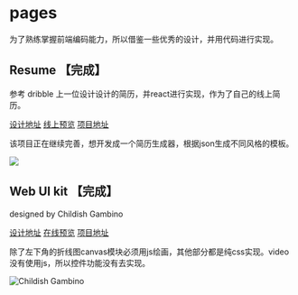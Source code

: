 # pages

为了熟练掌握前端编码能力，所以借鉴一些优秀的设计，并用代码进行实现。

## Resume 【完成】

参考 dribble 上一位设计设计的简历，并react进行实现，作为了自己的线上简历。

[设计地址](https://dribbble.com/shots/1640194-Personal-Resume) [线上预览](https://resume.houserqu.com/) [项目地址](https://github.com/Houserqu/Resume) 

该项目正在继续完善，想开发成一个简历生成器，根据json生成不同风格的模板。

![](https://houser.oss-cn-shanghai.aliyuncs.com/others/dribbble-resume.jpg)


## Web UI kit 【完成】

designed by Childish Gambino

[设计地址](https://www.sketchappsources.com/free-source/693-web-ui-kit-sketch-freebie-resource.html) [在线预览](http://page.houserqu.com/web-ui-kit-by-Childish-Gambino/index.html) [项目地址](https://github.com/Houserqu/pages/tree/master/web-ui-kit-by-Childish-Gambino)

除了左下角的折线图canvas模块必须用js绘画，其他部分都是纯css实现。video没有使用js，所以控件功能没有去实现。

![Childish Gambino](https://houser.oss-cn-shanghai.aliyuncs.com/others/WX20180511-214034.png)